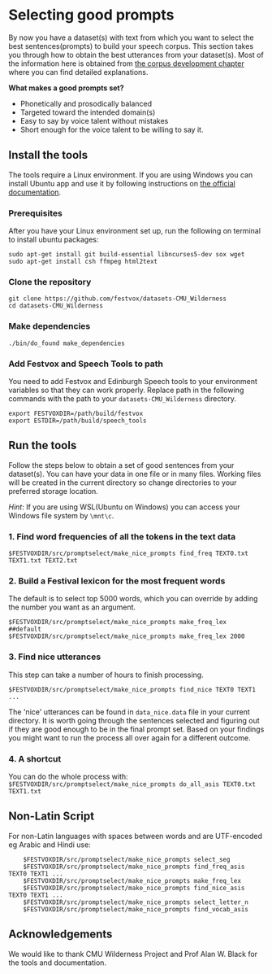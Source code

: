 # Selecting good prompts
By now you have a dataset(s) with text from which you want to select the best sentences(prompts) to build your speech corpus. This section takes you through how to obtain the best utterances from your dataset(s). Most of the information here is obtained from [the corpus development chapter](http://festvox.org/bsv/c2176.html) where you can find detailed explanations.

**What makes a good prompts set?**
* Phonetically and prosodically balanced
* Targeted toward the intended domain(s)
* Easy to say by voice talent without mistakes
* Short enough for the voice talent to be willing to say it.
## Install the tools
The tools require a Linux environment. If you are using Windows you can install Ubuntu app and use it by following instructions on [the official documentation](https://ubuntu.com/tutorials/ubuntu-on-windows#1-overview).
### Prerequisites
After you have your Linux environment set up, run the following on terminal to install ubuntu packages:
```
sudo apt-get install git build-essential libncurses5-dev sox wget
sudo apt-get install csh ffmpeg html2text
```
### Clone the repository
```
git clone https://github.com/festvox/datasets-CMU_Wilderness
cd datasets-CMU_Wilderness
```
### Make dependencies
```
./bin/do_found make_dependencies
```

### Add Festvox and Speech Tools to path
You need to add Festvox and Edinburgh Speech tools to your environment variables so that they can work properly.
Replace path in the following commands with the path to your ``datasets-CMU_Wilderness`` directory. 
```
export FESTVOXDIR=/path/build/festvox
export ESTDIR=/path/build/speech_tools
```
## Run the tools

Follow the steps below to obtain a set of good sentences from your dataset(s). You can have your data in one file or in many files.
Working files will be created in the current directory so change directories to your preferred storage location. 

*Hint*: If you are using WSL(Ubuntu on Windows) you can access your Windows file system by ``\mnt\c``.

### 1. Find word frequencies of all the tokens in the text data
```
$FESTVOXDIR/src/promptselect/make_nice_prompts find_freq TEXT0.txt TEXT1.txt TEXT2.txt
```
### 2. Build a Festival lexicon for the most frequent words
The default is to select top 5000 words, which you can override by adding the number you want as an argument.
```
$FESTVOXDIR/src/promptselect/make_nice_prompts make_freq_lex   ##default
$FESTVOXDIR/src/promptselect/make_nice_prompts make_freq_lex 2000

```
### 3. Find nice utterances
This step can take a number of hours to finish processing.
```
$FESTVOXDIR/src/promptselect/make_nice_prompts find_nice TEXT0 TEXT1 ...
```
The 'nice' utterances can be found in ``data_nice.data`` file in your current directory.
It is worth going through the sentences selected and figuring out if they are good enough to be in the final prompt set. Based on your findings you might want to run the process all over again for a different outcome.
### 4. A shortcut
You can do the whole process with: 
``` $FESTVOXDIR/src/promptselect/make_nice_prompts do_all_asis TEXT0.txt TEXT1.txt```

## Non-Latin Script
For non-Latin languages with spaces between words and are UTF-encoded eg Arabic and Hindi use:
```
    $FESTVOXDIR/src/promptselect/make_nice_prompts select_seg
    $FESTVOXDIR/src/promptselect/make_nice_prompts find_freq_asis TEXT0 TEXT1 ...
    $FESTVOXDIR/src/promptselect/make_nice_prompts make_freq_lex
    $FESTVOXDIR/src/promptselect/make_nice_prompts find_nice_asis TEXT0 TEXT1 ...
    $FESTVOXDIR/src/promptselect/make_nice_prompts select_letter_n
    $FESTVOXDIR/src/promptselect/make_nice_prompts find_vocab_asis
```

## Acknowledgements
We would like to thank CMU Wilderness Project and Prof Alan W. Black for the tools and documentation.
